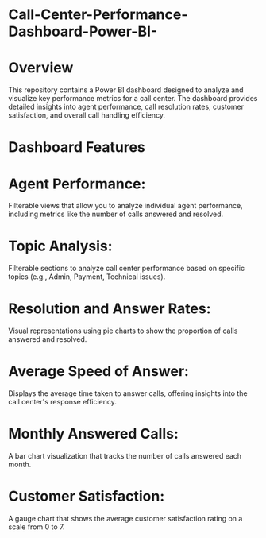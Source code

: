 # Call-Center-Performance-Dashboard-Power-BI-
# Overview
This repository contains a Power BI dashboard designed to analyze and visualize key performance metrics for a call center. The dashboard provides detailed insights into agent performance, call resolution rates, customer satisfaction, and overall call handling efficiency.

# Dashboard Features
# Agent Performance: 
Filterable views that allow you to analyze individual agent performance, including metrics like the number of calls answered and resolved. 
# Topic Analysis: 
Filterable sections to analyze call center performance based on specific topics (e.g., Admin, Payment, Technical issues).
# Resolution and Answer Rates:
Visual representations using pie charts to show the proportion of calls answered and resolved.
# Average Speed of Answer:
Displays the average time taken to answer calls, offering insights into the call center's response efficiency.
# Monthly Answered Calls:
A bar chart visualization that tracks the number of calls answered each month.
# Customer Satisfaction:
A gauge chart that shows the average customer satisfaction rating on a scale from 0 to 7.
